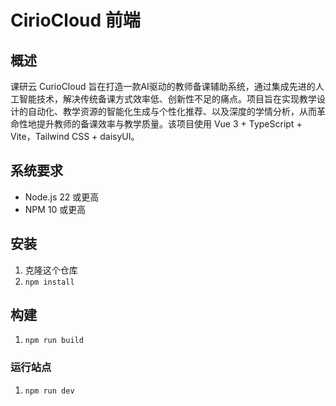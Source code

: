 # CirioCloud 前端

## 概述
课研云 CurioCloud 旨在打造一款AI驱动的教师备课辅助系统，通过集成先进的人工智能技术，解决传统备课方式效率低、创新性不足的痛点。项目旨在实现教学设计的自动化、教学资源的智能化生成与个性化推荐、以及深度的学情分析，从而革命性地提升教师的备课效率与教学质量。该项目使用 Vue 3 + TypeScript + Vite，Tailwind CSS + daisyUI。

## 系统要求
* Node.js 22 或更高
* NPM 10 或更高

## 安装
1. 克隆这个仓库
2. `npm install`

## 构建
1. `npm run build`

### 运行站点
1. `npm run dev`
